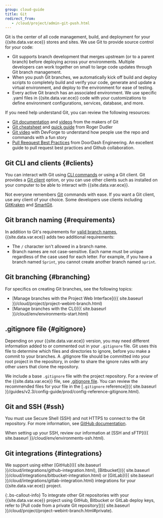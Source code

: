 ```yaml
---
group: cloud-guide
title: Git
redirect_from:
   - /cloud/project/admin-git-push.html
---
```


Git is the center of all code management, build, and deployment for your {{site.data.var.ece}} stores and sites. We use Git to provide source control for your code:

*  Git supports branch development that merges upstream (or to a parent branch) before deploying across your environments. Multiple developers can work together on small to large code updates through Git branch management.
*  When you push Git branches, we automatically kick off build and deploy scripts to completely build and verify your code, generate and update a virtual environment, and deploy to the environment for ease of testing.
*  Every active Git branch has an associated environment. We use specific .yaml files in {{site.data.var.ece}} code with your customizations to define environment configurations, services, database, and more.

If you need help understand Git, you can review the following resources:

*  [Git documentation](https://git-scm.com/documentation) and [videos](https://git-scm.com/videos) from the makers of Git
*  [Git cheatsheet](https://rogerdudler.github.io/git-guide/files/git_cheat_sheet.pdf) and [quick guide](https://rogerdudler.github.io/git-guide/) from Roger Dudler
*  [Git video](https://www.youtube.com/watch?v=8KCQe9Pm1kg) with DevForge to understand how people use the repo and commands with a fun story
*  [Pull Reequest Best Practices](https://doordash.engineering/2022/08/23/6-best-practices-to-manage-pull-request-creation-and-feedback/) from DoorDash Engineering. An excellent guide to pull request best practices and Github collaboration.

## Git CLI and clients {#clients}
You can interact with Git using [CLI commands](https://git-scm.com/documentation) or using a Git client. Git provides a [Git client](https://git-scm.com/downloads) option, or you can use other clients such as installed on your computer to be able to interact with {{site.data.var.ece}}.

Not everyone remembers [Git](https://git-scm.com/docs) commands with ease. If you want a Git client, use any client of your choice. Some developers use clients including [GitKraken](https://www.gitkraken.com/) and [SmartGit](https://www.syntevo.com/smartgit/).

## Git branch naming {#requirements}

In addition to Git's requirements for [valid branch names](https://www.kernel.org/pub/software/scm/git/docs/git-check-ref-format.html), {{site.data.var.ece}} adds two additional requirements:

*  The `/` character isn't allowed in a branch name.
*  Branch names are not case-sensitive. Each name must be unique regardless of the case used for each letter. For example, if you have a branch named `Sprint`, you cannot create another branch named `sprint`.

## Git branching {#branching}

For specifics on creating Git branches, see the following topics:

*  [Manage branches with the Project Web Interface]({{ site.baseurl }}/cloud/project/project-webint-branch.html)
*  [Manage branches with the CLI]({{ site.baseurl }}/cloud/env/environments-start.html)

## .gitignore file {#gitignore}
Depending on your {{site.data.var.ece}} version, you may need different information added to or commented out in your `.gitignore` file. Git uses this file to determine which files and directories to ignore, before you make a commit to your branches. A .gitignore file should be committed into your root project in the repository, in order to share the ignore rules with any other users that clone the repository.

We include a base `.gitignore` file with the project repository. For a review of the {{site.data.var.ece}} file, see [.gitignore file](https://github.com/magento/magento-cloud/blob/master/.gitignore). You can review the recommended files for your file in the [`.gitignore` reference]({{ site.baseurl }}/guides/v2.3/config-guide/prod/config-reference-gitignore.html).

## Git and SSH {#ssh}

You must use Secure Shell (SSH) and not HTTPS to connect to the Git repository. For more information, see [GitHub documentation](https://help.github.com/articles/generating-an-ssh-key).

When setting up your SSH, review our information at [SSH and sFTP]({{ site.baseurl }}/cloud/env/environments-ssh.html).

## Git integrations {#integrations}

We support using either [GitHub]({{ site.baseurl }}/cloud/integrations/github-integration.html), [Bitbucket]({{ site.baseurl }}/cloud/integrations/bitbucket-integration.html) or [GitLab]({{ site.baseurl }}/cloud/integrations/gitlab-integration.html) integrations for your {{site.data.var.ece}} project.

 {:.bs-callout-info}
To integrate other Git repositories with your {{site.data.var.ece}} project using GitHub, Bitbucket or GitLab deploy keys, refer to [Pull code from a private Git repository]({{ site.baseurl }}/cloud/project/project-webint-branch.html#private).
